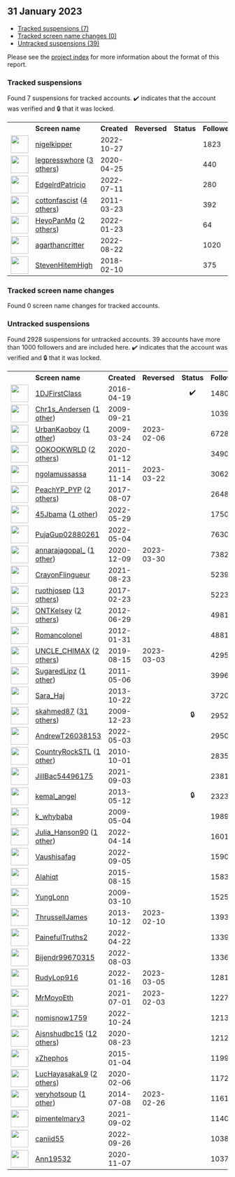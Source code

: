## 31 January 2023

* [Tracked suspensions (7)](#tracked-suspensions)
* [Tracked screen name changes (0)](#tracked-screen-name-changes)
* [Untracked suspensions (39)](#untracked-suspensions)

Please see the [project index](https://github.com/travisbrown/twitter-watch) for more information about the format of this report.

### Tracked suspensions

Found 7 suspensions for tracked accounts.
  ✔️ indicates that the account was verified and 🔒 that it was locked.

<table>
    <tr>
        <th></th>
        <th align="left">Screen name</th>
        <th align="left">Created</th>
        <th align="left">Reversed</th>
        <th align="left">Status</th>
        <th align="left">Followers</th>
        <th align="left">Ranking</th></tr>
    </tr>
        <tr>
            <td><a href="https://twitter.com/intent/user?user_id=1585570063817506818">
                <img src="https://pbs.twimg.com/profile_images/1585571458796949506/mmxR6si3_normal.jpg" width="40px" height="40px" align="center"/></a>
            </td>
            <td>
                <a href="https://twitter.com/nigelkipper">nigelkipper</a></td>
            <td>2022-10-27</td>
            <td></td>
            <td align="center"></td>
            <td>1823</td>
            <td>2933</td>
        </tr>
        <tr>
            <td><a href="https://twitter.com/intent/user?user_id=1254137124359561216">
                <img src="https://pbs.twimg.com/profile_images/1557404610104819712/ZwwsFaSC_normal.jpg" width="40px" height="40px" align="center"/></a>
            </td>
            <td>
                <a href="https://twitter.com/legpresswhore">legpresswhore</a>&nbsp;(<a href="https://api.memory.lol/v1/tw/id/1254137124359561216">3 others</a>)&nbsp;</td>
            <td>2020-04-25</td>
            <td></td>
            <td align="center"></td>
            <td>440</td>
            <td>6788</td>
        </tr>
        <tr>
            <td><a href="https://twitter.com/intent/user?user_id=1546443630356926466">
                <img src="https://pbs.twimg.com/profile_images/1557096669493075968/WpcuhD9y_normal.jpg" width="40px" height="40px" align="center"/></a>
            </td>
            <td>
                <a href="https://twitter.com/EdgelrdPatricio">EdgelrdPatricio</a></td>
            <td>2022-07-11</td>
            <td></td>
            <td align="center"></td>
            <td>280</td>
            <td>10935</td>
        </tr>
        <tr>
            <td><a href="https://twitter.com/intent/user?user_id=270638265">
                <img src="https://pbs.twimg.com/profile_images/1541843894698213376/g_FIn59w_normal.jpg" width="40px" height="40px" align="center"/></a>
            </td>
            <td>
                <a href="https://twitter.com/cottonfascist">cottonfascist</a>&nbsp;(<a href="https://api.memory.lol/v1/tw/id/270638265">4 others</a>)&nbsp;</td>
            <td>2011-03-23</td>
            <td></td>
            <td align="center"></td>
            <td>392</td>
            <td>25791</td>
        </tr>
        <tr>
            <td><a href="https://twitter.com/intent/user?user_id=1485172934515830786">
                <img src="https://pbs.twimg.com/profile_images/1570500251772928001/jXjjCe1n_normal.jpg" width="40px" height="40px" align="center"/></a>
            </td>
            <td>
                <a href="https://twitter.com/HeyoPanMq">HeyoPanMq</a>&nbsp;(<a href="https://api.memory.lol/v1/tw/id/1485172934515830786">2 others</a>)&nbsp;</td>
            <td>2022-01-23</td>
            <td></td>
            <td align="center"></td>
            <td>64</td>
            <td>51517</td>
        </tr>
        <tr>
            <td><a href="https://twitter.com/intent/user?user_id=1561754741213888514">
                <img src="https://pbs.twimg.com/profile_images/1570002388949372928/C6Foe422_normal.jpg" width="40px" height="40px" align="center"/></a>
            </td>
            <td>
                <a href="https://twitter.com/agarthancritter">agarthancritter</a></td>
            <td>2022-08-22</td>
            <td></td>
            <td align="center"></td>
            <td>1020</td>
            <td>82939</td>
        </tr>
        <tr>
            <td><a href="https://twitter.com/intent/user?user_id=962417205311868928">
                <img src="https://pbs.twimg.com/profile_images/1593506505407471616/jbG2Rp40_normal.jpg" width="40px" height="40px" align="center"/></a>
            </td>
            <td>
                <a href="https://twitter.com/StevenHitemHigh">StevenHitemHigh</a></td>
            <td>2018-02-10</td>
            <td></td>
            <td align="center"></td>
            <td>375</td>
            <td>87343</td>
        </tr></table>

### Tracked screen name changes

Found 0 screen name changes for tracked accounts.

### Untracked suspensions

Found 2928 suspensions for untracked accounts.
39 accounts have more than 1000 followers and are included here.
  ✔️ indicates that the account was verified and 🔒 that it was locked.

<table>
    <tr>
        <th></th>
        <th align="left">Screen name</th>
        <th align="left">Created</th>
        <th align="left">Reversed</th>
        <th align="left">Status</th>
        <th align="left">Followers</th>
    </tr>
        <tr>
            <td><a href="https://twitter.com/intent/user?user_id=722299932292616192">
                <img src="https://pbs.twimg.com/profile_images/1571988801848844289/YLolIm60_normal.jpg" width="40px" height="40px" align="center"/></a>
            </td>
            <td>
                <a href="https://twitter.com/1DJFirstClass">1DJFirstClass</a></td>
            <td>2016-04-19</td>
            <td></td>
            <td align="center">✔️</td>
            <td>148040</td>
        </tr>
        <tr>
            <td><a href="https://twitter.com/intent/user?user_id=75965240">
                <img src="https://pbs.twimg.com/profile_images/1031000368199725056/VtSoWAqU_normal.jpg" width="40px" height="40px" align="center"/></a>
            </td>
            <td>
                <a href="https://twitter.com/Chr1s_Andersen">Chr1s_Andersen</a>&nbsp;(<a href="https://api.memory.lol/v1/tw/id/75965240">1 other</a>)&nbsp;</td>
            <td>2009-09-21</td>
            <td></td>
            <td align="center"></td>
            <td>103945</td>
        </tr>
        <tr>
            <td><a href="https://twitter.com/intent/user?user_id=26266863">
                <img src="https://pbs.twimg.com/profile_images/1587537414511132672/LFWA3L2J_normal.jpg" width="40px" height="40px" align="center"/></a>
            </td>
            <td>
                <a href="https://twitter.com/UrbanKaoboy">UrbanKaoboy</a>&nbsp;(<a href="https://api.memory.lol/v1/tw/id/26266863">1 other</a>)&nbsp;</td>
            <td>2009-03-24</td>
            <td>2023-02-06</td>
            <td align="center"></td>
            <td>67286</td>
        </tr>
        <tr>
            <td><a href="https://twitter.com/intent/user?user_id=1216375079925374976">
                <img src="https://pbs.twimg.com/profile_images/1554013032459763712/e2eumVnp_normal.jpg" width="40px" height="40px" align="center"/></a>
            </td>
            <td>
                <a href="https://twitter.com/OOKOOKWRLD">OOKOOKWRLD</a>&nbsp;(<a href="https://api.memory.lol/v1/tw/id/1216375079925374976">2 others</a>)&nbsp;</td>
            <td>2020-01-12</td>
            <td></td>
            <td align="center"></td>
            <td>34909</td>
        </tr>
        <tr>
            <td><a href="https://twitter.com/intent/user?user_id=412545053">
                <img src="https://pbs.twimg.com/profile_images/1363481693512998913/T84JuHBV_normal.jpg" width="40px" height="40px" align="center"/></a>
            </td>
            <td>
                <a href="https://twitter.com/ngolamussassa">ngolamussassa</a></td>
            <td>2011-11-14</td>
            <td>2023-03-22</td>
            <td align="center"></td>
            <td>30621</td>
        </tr>
        <tr>
            <td><a href="https://twitter.com/intent/user?user_id=894509734975295489">
                <img src="https://pbs.twimg.com/profile_images/1543868783697473536/63lr5UBY_normal.jpg" width="40px" height="40px" align="center"/></a>
            </td>
            <td>
                <a href="https://twitter.com/PeachYP_PYP">PeachYP_PYP</a>&nbsp;(<a href="https://api.memory.lol/v1/tw/id/894509734975295489">2 others</a>)&nbsp;</td>
            <td>2017-08-07</td>
            <td></td>
            <td align="center"></td>
            <td>26488</td>
        </tr>
        <tr>
            <td><a href="https://twitter.com/intent/user?user_id=1531051309671059456">
                <img src="https://pbs.twimg.com/profile_images/1597821698258223105/9uineRQi_normal.jpg" width="40px" height="40px" align="center"/></a>
            </td>
            <td>
                <a href="https://twitter.com/45Jbama">45Jbama</a>&nbsp;(<a href="https://api.memory.lol/v1/tw/id/1531051309671059456">1 other</a>)&nbsp;</td>
            <td>2022-05-29</td>
            <td></td>
            <td align="center"></td>
            <td>17501</td>
        </tr>
        <tr>
            <td><a href="https://twitter.com/intent/user?user_id=1521808453848932359">
                <img src="https://pbs.twimg.com/profile_images/1521809017978646528/G5SZyT8l_normal.jpg" width="40px" height="40px" align="center"/></a>
            </td>
            <td>
                <a href="https://twitter.com/PujaGup02880261">PujaGup02880261</a></td>
            <td>2022-05-04</td>
            <td></td>
            <td align="center"></td>
            <td>7630</td>
        </tr>
        <tr>
            <td><a href="https://twitter.com/intent/user?user_id=1336537855649329154">
                <img src="https://pbs.twimg.com/profile_images/1553171409861595142/-XJ2aRyJ_normal.jpg" width="40px" height="40px" align="center"/></a>
            </td>
            <td>
                <a href="https://twitter.com/annarajagopal_">annarajagopal_</a>&nbsp;(<a href="https://api.memory.lol/v1/tw/id/1336537855649329154">1 other</a>)&nbsp;</td>
            <td>2020-12-09</td>
            <td>2023-03-30</td>
            <td align="center"></td>
            <td>7382</td>
        </tr>
        <tr>
            <td><a href="https://twitter.com/intent/user?user_id=1429777033475788801">
                <img src="https://pbs.twimg.com/profile_images/1430441566796140551/UnXccdjr_normal.jpg" width="40px" height="40px" align="center"/></a>
            </td>
            <td>
                <a href="https://twitter.com/CrayonFlingueur">CrayonFlingueur</a></td>
            <td>2021-08-23</td>
            <td></td>
            <td align="center"></td>
            <td>5239</td>
        </tr>
        <tr>
            <td><a href="https://twitter.com/intent/user?user_id=834778631087996928">
                <img src="https://pbs.twimg.com/profile_images/1514297283814252558/RO5heSl2_normal.jpg" width="40px" height="40px" align="center"/></a>
            </td>
            <td>
                <a href="https://twitter.com/ruothjosep">ruothjosep</a>&nbsp;(<a href="https://api.memory.lol/v1/tw/id/834778631087996928">13 others</a>)&nbsp;</td>
            <td>2017-02-23</td>
            <td></td>
            <td align="center"></td>
            <td>5223</td>
        </tr>
        <tr>
            <td><a href="https://twitter.com/intent/user?user_id=621502494">
                <img src="https://pbs.twimg.com/profile_images/1408169750568525824/GtBSghG1_normal.jpg" width="40px" height="40px" align="center"/></a>
            </td>
            <td>
                <a href="https://twitter.com/ONTKelsey">ONTKelsey</a>&nbsp;(<a href="https://api.memory.lol/v1/tw/id/621502494">2 others</a>)&nbsp;</td>
            <td>2012-06-29</td>
            <td></td>
            <td align="center"></td>
            <td>4981</td>
        </tr>
        <tr>
            <td><a href="https://twitter.com/intent/user?user_id=479653703">
                <img src="https://pbs.twimg.com/profile_images/1440639758351290375/fp1Bw2M9_normal.jpg" width="40px" height="40px" align="center"/></a>
            </td>
            <td>
                <a href="https://twitter.com/Romancolonel">Romancolonel</a></td>
            <td>2012-01-31</td>
            <td></td>
            <td align="center"></td>
            <td>4881</td>
        </tr>
        <tr>
            <td><a href="https://twitter.com/intent/user?user_id=1161996807410466816">
                <img src="https://pbs.twimg.com/profile_images/1483748919083474944/9GeyHdte_normal.jpg" width="40px" height="40px" align="center"/></a>
            </td>
            <td>
                <a href="https://twitter.com/UNCLE_CHIMAX">UNCLE_CHIMAX</a>&nbsp;(<a href="https://api.memory.lol/v1/tw/id/1161996807410466816">2 others</a>)&nbsp;</td>
            <td>2019-08-15</td>
            <td>2023-03-03</td>
            <td align="center"></td>
            <td>4295</td>
        </tr>
        <tr>
            <td><a href="https://twitter.com/intent/user?user_id=293940158">
                <img src="https://pbs.twimg.com/profile_images/1481317719941210119/MtYS--ph_normal.jpg" width="40px" height="40px" align="center"/></a>
            </td>
            <td>
                <a href="https://twitter.com/SugaredLipz">SugaredLipz</a>&nbsp;(<a href="https://api.memory.lol/v1/tw/id/293940158">1 other</a>)&nbsp;</td>
            <td>2011-05-06</td>
            <td></td>
            <td align="center"></td>
            <td>3996</td>
        </tr>
        <tr>
            <td><a href="https://twitter.com/intent/user?user_id=2149292156">
                <img src="https://pbs.twimg.com/profile_images/1460623738119069699/x7gjgES4_normal.jpg" width="40px" height="40px" align="center"/></a>
            </td>
            <td>
                <a href="https://twitter.com/Sara_Haj">Sara_Haj</a></td>
            <td>2013-10-22</td>
            <td></td>
            <td align="center"></td>
            <td>3720</td>
        </tr>
        <tr>
            <td><a href="https://twitter.com/intent/user?user_id=98950596">
                <img src="https://pbs.twimg.com/profile_images/1564995774202519555/13U52fVX_normal.jpg" width="40px" height="40px" align="center"/></a>
            </td>
            <td>
                <a href="https://twitter.com/skahmed87">skahmed87</a>&nbsp;(<a href="https://api.memory.lol/v1/tw/id/98950596">31 others</a>)&nbsp;</td>
            <td>2009-12-23</td>
            <td></td>
            <td align="center">🔒</td>
            <td>2952</td>
        </tr>
        <tr>
            <td><a href="https://twitter.com/intent/user?user_id=1521617566237696000">
                <img src="https://pbs.twimg.com/profile_images/1594068634195955713/NxBzD3O1_normal.jpg" width="40px" height="40px" align="center"/></a>
            </td>
            <td>
                <a href="https://twitter.com/AndrewT26038153">AndrewT26038153</a></td>
            <td>2022-05-03</td>
            <td></td>
            <td align="center"></td>
            <td>2950</td>
        </tr>
        <tr>
            <td><a href="https://twitter.com/intent/user?user_id=197545745">
                <img src="https://pbs.twimg.com/profile_images/1265770441387307008/8aOyontZ_normal.jpg" width="40px" height="40px" align="center"/></a>
            </td>
            <td>
                <a href="https://twitter.com/CountryRockSTL">CountryRockSTL</a>&nbsp;(<a href="https://api.memory.lol/v1/tw/id/197545745">1 other</a>)&nbsp;</td>
            <td>2010-10-01</td>
            <td></td>
            <td align="center"></td>
            <td>2835</td>
        </tr>
        <tr>
            <td><a href="https://twitter.com/intent/user?user_id=1433781025122013206">
                <img src="https://pbs.twimg.com/profile_images/1433781057212633111/kmgPzW5r_normal.jpg" width="40px" height="40px" align="center"/></a>
            </td>
            <td>
                <a href="https://twitter.com/JillBac54496175">JillBac54496175</a></td>
            <td>2021-09-03</td>
            <td></td>
            <td align="center"></td>
            <td>2381</td>
        </tr>
        <tr>
            <td><a href="https://twitter.com/intent/user?user_id=1423245498">
                <img src="https://pbs.twimg.com/profile_images/1538559659790958595/lbsVpmGb_normal.jpg" width="40px" height="40px" align="center"/></a>
            </td>
            <td>
                <a href="https://twitter.com/kemal_angel">kemal_angel</a></td>
            <td>2013-05-12</td>
            <td></td>
            <td align="center">🔒</td>
            <td>2323</td>
        </tr>
        <tr>
            <td><a href="https://twitter.com/intent/user?user_id=37726791">
                <img src="https://pbs.twimg.com/profile_images/979599206/abefe_s_car_gift_2_me_normal.png" width="40px" height="40px" align="center"/></a>
            </td>
            <td>
                <a href="https://twitter.com/k_whybaba">k_whybaba</a></td>
            <td>2009-05-04</td>
            <td></td>
            <td align="center"></td>
            <td>1989</td>
        </tr>
        <tr>
            <td><a href="https://twitter.com/intent/user?user_id=1514402501973454848">
                <img src="https://pbs.twimg.com/profile_images/1592845206319243264/4QzJUyFc_normal.jpg" width="40px" height="40px" align="center"/></a>
            </td>
            <td>
                <a href="https://twitter.com/Julia_Hanson90">Julia_Hanson90</a>&nbsp;(<a href="https://api.memory.lol/v1/tw/id/1514402501973454848">1 other</a>)&nbsp;</td>
            <td>2022-04-14</td>
            <td></td>
            <td align="center"></td>
            <td>1601</td>
        </tr>
        <tr>
            <td><a href="https://twitter.com/intent/user?user_id=1566908819493588994">
                <img src="https://pbs.twimg.com/profile_images/1586213332754829314/blX4K7AQ_normal.png" width="40px" height="40px" align="center"/></a>
            </td>
            <td>
                <a href="https://twitter.com/Vaushisafag">Vaushisafag</a></td>
            <td>2022-09-05</td>
            <td></td>
            <td align="center"></td>
            <td>1590</td>
        </tr>
        <tr>
            <td><a href="https://twitter.com/intent/user?user_id=3424431178">
                <img src="https://pbs.twimg.com/profile_images/1583295782123438080/g2HuHVLw_normal.jpg" width="40px" height="40px" align="center"/></a>
            </td>
            <td>
                <a href="https://twitter.com/Alahiqt">Alahiqt</a></td>
            <td>2015-08-15</td>
            <td></td>
            <td align="center"></td>
            <td>1583</td>
        </tr>
        <tr>
            <td><a href="https://twitter.com/intent/user?user_id=23575339">
                <img src="https://pbs.twimg.com/profile_images/1592299064078618624/uA6S2vwz_normal.jpg" width="40px" height="40px" align="center"/></a>
            </td>
            <td>
                <a href="https://twitter.com/YungLonn">YungLonn</a></td>
            <td>2009-03-10</td>
            <td></td>
            <td align="center"></td>
            <td>1525</td>
        </tr>
        <tr>
            <td><a href="https://twitter.com/intent/user?user_id=710982731">
                <img src="https://pbs.twimg.com/profile_images/1315623972554317824/ZRxmWQ01_normal.jpg" width="40px" height="40px" align="center"/></a>
            </td>
            <td>
                <a href="https://twitter.com/ThrussellJames">ThrussellJames</a></td>
            <td>2013-10-12</td>
            <td>2023-02-10</td>
            <td align="center"></td>
            <td>1393</td>
        </tr>
        <tr>
            <td><a href="https://twitter.com/intent/user?user_id=1517563083346092035">
                <img src="https://pbs.twimg.com/profile_images/1590798198355988509/viAqTBHK_normal.jpg" width="40px" height="40px" align="center"/></a>
            </td>
            <td>
                <a href="https://twitter.com/PainefulTruths2">PainefulTruths2</a></td>
            <td>2022-04-22</td>
            <td></td>
            <td align="center"></td>
            <td>1339</td>
        </tr>
        <tr>
            <td><a href="https://twitter.com/intent/user?user_id=1554748156126330880">
                <img src="https://pbs.twimg.com/profile_images/1588594264040161281/GmtUse8Z_normal.jpg" width="40px" height="40px" align="center"/></a>
            </td>
            <td>
                <a href="https://twitter.com/Bijendr99670315">Bijendr99670315</a></td>
            <td>2022-08-03</td>
            <td></td>
            <td align="center"></td>
            <td>1336</td>
        </tr>
        <tr>
            <td><a href="https://twitter.com/intent/user?user_id=1482807171427364865">
                <img src="https://pbs.twimg.com/profile_images/1511740709404962822/FZjxdnjj_normal.jpg" width="40px" height="40px" align="center"/></a>
            </td>
            <td>
                <a href="https://twitter.com/RudyLop916">RudyLop916</a></td>
            <td>2022-01-16</td>
            <td>2023-03-05</td>
            <td align="center"></td>
            <td>1281</td>
        </tr>
        <tr>
            <td><a href="https://twitter.com/intent/user?user_id=1410423890879340544">
                <img src="https://pbs.twimg.com/profile_images/1596616343469662208/TunEn46P_normal.jpg" width="40px" height="40px" align="center"/></a>
            </td>
            <td>
                <a href="https://twitter.com/MrMoyoEth">MrMoyoEth</a></td>
            <td>2021-07-01</td>
            <td>2023-02-03</td>
            <td align="center"></td>
            <td>1227</td>
        </tr>
        <tr>
            <td><a href="https://twitter.com/intent/user?user_id=1584624277927649286">
                <img src="https://pbs.twimg.com/profile_images/1585350123025989660/YEgj1ljw_normal.jpg" width="40px" height="40px" align="center"/></a>
            </td>
            <td>
                <a href="https://twitter.com/nomisnow1759">nomisnow1759</a></td>
            <td>2022-10-24</td>
            <td></td>
            <td align="center"></td>
            <td>1213</td>
        </tr>
        <tr>
            <td><a href="https://twitter.com/intent/user?user_id=1297472501077876736">
                <img src="https://pbs.twimg.com/profile_images/1597239419492528129/jWFMVjIK_normal.jpg" width="40px" height="40px" align="center"/></a>
            </td>
            <td>
                <a href="https://twitter.com/Ajsnshudbc15">Ajsnshudbc15</a>&nbsp;(<a href="https://api.memory.lol/v1/tw/id/1297472501077876736">12 others</a>)&nbsp;</td>
            <td>2020-08-23</td>
            <td></td>
            <td align="center"></td>
            <td>1212</td>
        </tr>
        <tr>
            <td><a href="https://twitter.com/intent/user?user_id=2958015026">
                <img src="https://pbs.twimg.com/profile_images/1319680149307129858/6AL6Yh0A_normal.jpg" width="40px" height="40px" align="center"/></a>
            </td>
            <td>
                <a href="https://twitter.com/xZhephos">xZhephos</a></td>
            <td>2015-01-04</td>
            <td></td>
            <td align="center"></td>
            <td>1199</td>
        </tr>
        <tr>
            <td><a href="https://twitter.com/intent/user?user_id=1225502829433032705">
                <img src="https://pbs.twimg.com/profile_images/1596172463754330112/aL1pmpz7_normal.jpg" width="40px" height="40px" align="center"/></a>
            </td>
            <td>
                <a href="https://twitter.com/LucHayasakaL9">LucHayasakaL9</a>&nbsp;(<a href="https://api.memory.lol/v1/tw/id/1225502829433032705">2 others</a>)&nbsp;</td>
            <td>2020-02-06</td>
            <td></td>
            <td align="center"></td>
            <td>1172</td>
        </tr>
        <tr>
            <td><a href="https://twitter.com/intent/user?user_id=2611094983">
                <img src="https://pbs.twimg.com/profile_images/1589284190696136704/znWTUBCm_normal.jpg" width="40px" height="40px" align="center"/></a>
            </td>
            <td>
                <a href="https://twitter.com/veryhotsoup">veryhotsoup</a>&nbsp;(<a href="https://api.memory.lol/v1/tw/id/2611094983">1 other</a>)&nbsp;</td>
            <td>2014-07-08</td>
            <td>2023-02-26</td>
            <td align="center"></td>
            <td>1161</td>
        </tr>
        <tr>
            <td><a href="https://twitter.com/intent/user?user_id=1433483028051996679">
                <img src="https://pbs.twimg.com/profile_images/1433483507188305926/SwOT6oFO_normal.jpg" width="40px" height="40px" align="center"/></a>
            </td>
            <td>
                <a href="https://twitter.com/pimentelmary3">pimentelmary3</a></td>
            <td>2021-09-02</td>
            <td></td>
            <td align="center"></td>
            <td>1140</td>
        </tr>
        <tr>
            <td><a href="https://twitter.com/intent/user?user_id=1574500299141693440">
                <img src="https://pbs.twimg.com/profile_images/1574502587793129491/tnZdDGE5_normal.jpg" width="40px" height="40px" align="center"/></a>
            </td>
            <td>
                <a href="https://twitter.com/caniid55">caniid55</a></td>
            <td>2022-09-26</td>
            <td></td>
            <td align="center"></td>
            <td>1038</td>
        </tr>
        <tr>
            <td><a href="https://twitter.com/intent/user?user_id=1324926730180685825">
                <img src="https://pbs.twimg.com/profile_images/1482480334663000067/JudDdGuE_normal.jpg" width="40px" height="40px" align="center"/></a>
            </td>
            <td>
                <a href="https://twitter.com/Ann19532">Ann19532</a></td>
            <td>2020-11-07</td>
            <td></td>
            <td align="center"></td>
            <td>1037</td>
        </tr></table>
